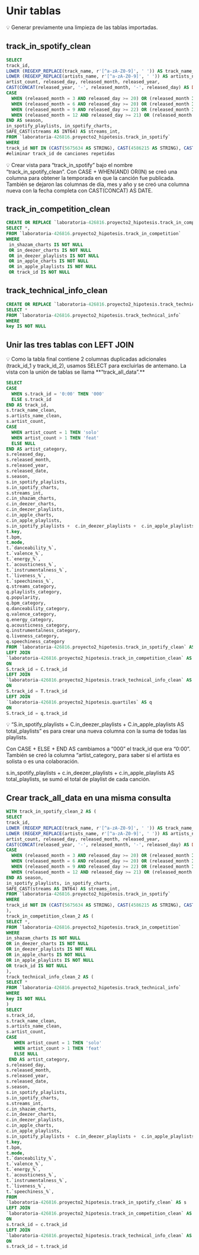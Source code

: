 # Unir tablas

<aside>
💡 Generar previamente una limpieza de las tablas importadas.

</aside>

## track_in_spotify_clean

```sql
SELECT
track_id,
LOWER (REGEXP_REPLACE(track_name, r'[^a-zA-Z0-9]', ' ')) AS track_name_clean,
LOWER (REGEXP_REPLACE(artists_name, r'[^a-zA-Z0-9]', ' ')) AS artists_name_clean,
artist_count, released_day, released_month, released_year,
CAST(CONCAT(released_year, '-', released_month, '-', released_day) AS DATE) AS released_date,
CASE
  WHEN (released_month = 3 AND released_day >= 20) OR (released_month IN (4, 5)) OR (released_month = 6 AND released_day < 20) THEN 'spring'
  WHEN (released_month = 6 AND released_day >= 20) OR (released_month IN (7, 8)) OR (released_month = 9 AND released_day < 22) THEN 'summer'
  WHEN (released_month = 9 AND released_day >= 22) OR (released_month IN (10, 11)) OR (released_month = 12 AND released_day < 21) THEN 'fall'
  WHEN (released_month = 12 AND released_day >= 21) OR (released_month IN (1, 2)) OR (released_month = 3 AND released_day < 20) THEN 'winter'
END AS season,
in_spotify_playlists, in_spotify_charts,
SAFE_CAST(streams AS INT64) AS streams_int,
FROM `laboratoria-426816.proyecto2_hipotesis.track_in_spotify`
WHERE
track_id NOT IN (CAST(5675634 AS STRING), CAST(4586215 AS STRING), CAST(4967469 AS STRING))
#eliminar track_id de canciones repetidas
```

<aside>
💡 Crear vista para “track_in_spotify” bajo el nombre “track_in_spotify_clean”. Con CASE + WHEN(AND) OR(IN) se creó una columna para obtener la temporada en que la canción fue publicada. También se dejaron las columnas de día, mes y año y se creó una columna nueva con la fecha completa con CAST(CONCAT) AS DATE.

</aside>

## track_in_competition_clean

```sql
CREATE OR REPLACE `laboratoria-426816.proyecto2_hipotesis.track_in_competition_clean`
SELECT *,
FROM `laboratoria-426816.proyecto2_hipotesis.track_in_competition`
WHERE
 in_shazam_charts IS NOT NULL
 OR in_deezer_charts IS NOT NULL
 OR in_deezer_playlists IS NOT NULL
 OR in_apple_charts IS NOT NULL
 OR in_apple_playlists IS NOT NULL
 OR track_id IS NOT NULL
```

## track_technical_info_clean

```sql
CREATE OR REPLACE `laboratoria-426816.proyecto2_hipotesis.track_technical_info_clean`
SELECT *
FROM `laboratoria-426816.proyecto2_hipotesis.track_technical_info`
WHERE
key IS NOT NULL
```

## **Unir las tres tablas con LEFT JOIN**

<aside>
💡 Como la tabla final contiene 2 columnas duplicadas adicionales (track_id_1 y track_id_2), usamos SELECT para excluirlas de antemano. La vista con la unión de tablas se llama **“track_all_data”.**

</aside>

```sql
SELECT
CASE
  WHEN s.track_id = '0:00' THEN '000'
  ELSE s.track_id
END AS track_id,
s.track_name_clean,
s.artists_name_clean,
s.artist_count,
CASE
  WHEN artist_count = 1 THEN 'solo'
  WHEN artist_count > 1 THEN 'feat'
  ELSE NULL
END AS artist_category,
s.released_day,
s.released_month,
s.released_year,
s.released_date,
s.season,
s.in_spotify_playlists,
s.in_spotify_charts,
s.streams_int,
c.in_shazam_charts,
c.in_deezer_charts,
c.in_deezer_playlists,
c.in_apple_charts,
c.in_apple_playlists,
s.in_spotify_playlists +  c.in_deezer_playlists +  c.in_apple_playlists AS total_playlists,
t.key,
t.bpm,
t.mode,
t.`danceability_%`,
t.`valence_%`,
t.`energy_%`,
t.`acousticness_%`,
t.`instrumentalness_%`,
t.`liveness_%`,
t.`speechiness_%`,
q.streams_category,
q.playlists_category,
q.popularity,
q.bpm_category,
q.danceability_category,
q.valence_category,
q.energy_category,
q.acousticness_category,
q.instrumentalness_category,
q.liveness_category,
q.speechiness_category
FROM `laboratoria-426816.proyecto2_hipotesis.track_in_spotify_clean` AS S
LEFT JOIN
`laboratoria-426816.proyecto2_hipotesis.track_in_competition_clean` AS C
ON
S.track_id = C.track_id
LEFT JOIN
`laboratoria-426816.proyecto2_hipotesis.track_technical_info_clean` AS T
ON
S.track_id = T.track_id
LEFT JOIN
`laboratoria-426816.proyecto2_hipotesis.quartiles` AS q
ON
S.track_id = q.track_id

```

<aside>
💡 “S.in_spotify_playlists + C.in_deezer_playlists + C.in_apple_playlists AS total_playlists” es para crear una nueva columna con la suma de todas las playlists. 

Con CASE + ELSE + END AS cambiamos a “000” el track_id que era “0:00”. También se creó la columna “artist_category_ para saber si el artista es solista o es una colaboración.

s.in_spotify_playlists +  c.in_deezer_playlists +  c.in_apple_playlists AS total_playlists, se sumó el total de playlist de cada canción.

</aside>

## **Crear track_all_data en una misma consulta**

```sql
WITH track_in_spotify_clean_2 AS (
SELECT
track_id,
LOWER (REGEXP_REPLACE(track_name, r'[^a-zA-Z0-9]', ' ')) AS track_name_clean,
LOWER (REGEXP_REPLACE(artists_name, r'[^a-zA-Z0-9]', ' ')) AS artists_name_clean,
artist_count, released_day, released_month, released_year,
CAST(CONCAT(released_year, '-', released_month, '-', released_day) AS DATE) AS released_date,
CASE
  WHEN (released_month = 3 AND released_day >= 20) OR (released_month IN (4, 5)) OR (released_month = 6 AND released_day < 20) THEN 'spring'
  WHEN (released_month = 6 AND released_day >= 20) OR (released_month IN (7, 8)) OR (released_month = 9 AND released_day < 22) THEN 'summer'
  WHEN (released_month = 9 AND released_day >= 22) OR (released_month IN (10, 11)) OR (released_month = 12 AND released_day < 21) THEN 'fall'
  WHEN (released_month = 12 AND released_day >= 21) OR (released_month IN (1, 2)) OR (released_month = 3 AND released_day < 20) THEN 'winter'
END AS season,
in_spotify_playlists, in_spotify_charts,
SAFE_CAST(streams AS INT64) AS streams_int,
FROM `laboratoria-426816.proyecto2_hipotesis.track_in_spotify`
WHERE
track_id NOT IN (CAST(5675634 AS STRING), CAST(4586215 AS STRING), CAST(4967469 AS STRING))
),
track_in_competition_clean_2 AS (
SELECT *,
FROM `laboratoria-426816.proyecto2_hipotesis.track_in_competition`
WHERE
in_shazam_charts IS NOT NULL
OR in_deezer_charts IS NOT NULL
OR in_deezer_playlists IS NOT NULL
OR in_apple_charts IS NOT NULL
OR in_apple_playlists IS NOT NULL
OR track_id IS NOT NULL
),
track_technical_info_clean_2 AS (
SELECT *
FROM `laboratoria-426816.proyecto2_hipotesis.track_technical_info`
WHERE
key IS NOT NULL
)
SELECT
s.track_id,
s.track_name_clean,
s.artists_name_clean,
s.artist_count,
CASE
   WHEN artist_count = 1 THEN 'solo'
   WHEN artist_count > 1 THEN 'feat'
   ELSE NULL
 END AS artist_category,
s.released_day,
s.released_month,
s.released_year,
s.released_date,
s.season,
s.in_spotify_playlists,
s.in_spotify_charts,
s.streams_int,
c.in_shazam_charts,
c.in_deezer_charts,
c.in_deezer_playlists,
c.in_apple_charts,
c.in_apple_playlists,
s.in_spotify_playlists +  c.in_deezer_playlists +  c.in_apple_playlists AS total_playlists,
t.key,
t.bpm,
t.mode,
t.`danceability_%`,
t.`valence_%`,
t.`energy_%`,
t.`acousticness_%`,
t.`instrumentalness_%`,
t.`liveness_%`,
t.`speechiness_%`,
FROM
`laboratoria-426816.proyecto2_hipotesis.track_in_spotify_clean` AS s
LEFT JOIN
`laboratoria-426816.proyecto2_hipotesis.track_in_competition_clean` AS c
ON
s.track_id = c.track_id
LEFT JOIN
`laboratoria-426816.proyecto2_hipotesis.track_technical_info_clean` AS t
ON
s.track_id = t.track_id
```
